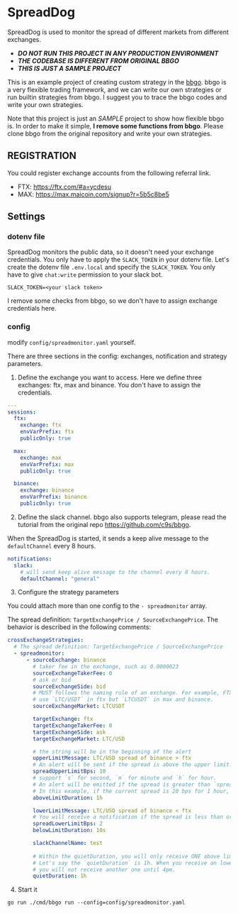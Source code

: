 # SpreadDog

SpreadDog is used to monitor the spread of different markets from different exchanges.

* ***DO NOT RUN THIS PROJECT IN ANY PRODUCTION ENVIRONMENT***
* ***THE CODEBASE IS DIFFERENT FROM ORIGINAL BBGO***
* ***THIS IS JUST A SAMPLE PROJECT***

This is an example project of creating custom strategy in the [bbgo](https://github.com/c9s/bbgo/). bbgo is a very flexible
trading framework, and we can write our own strategies or run builtin strategies from bbgo. I suggest you to trace the
bbgo codes and write your own strategies.

Note that this project is just an *SAMPLE* project to show how flexible bbgo is. In order to make it simple, **I remove
some functions from bbgo**. Please clone bbgo from the original repository and write your own strategies. 


## REGISTRATION

You could register exchange accounts from the following referral link.

* FTX: <https://ftx.com/#a=ycdesu> 
* MAX: <https://max.maicoin.com/signup?r=5b5c8be5>

## Settings

### dotenv file

SpreadDog monitors the public data, so it doesn't need your exchange credentials. You only have to apply the `SLACK_TOKEN`
in your dotenv file. Let's create the dotenv file `.env.local` and specify the `SLACK_TOKEN`. You only have to give 
`chat:write` permission to your slack bot.

```
SLACK_TOKEN=<your slack token>
```

I remove some checks from bbgo, so we don't have to assign exchange credentials here.

### config

modify `config/spreadmonitor.yaml` yourself. 

There are three sections in the config: exchanges, notification and strategy parameters.

1. Define the exchange you want to access. Here we define three exchanges: ftx, max and binance. You don't have to 
assign the credentials.

```yaml
---
sessions:
  ftx:
    exchange: ftx
    envVarPrefix: ftx
    publicOnly: true

  max:
    exchange: max
    envVarPrefix: max
    publicOnly: true

  binance:
    exchange: binance
    envVarPrefix: binance
    publicOnly: true

```

2. Define the slack channel. bbgo also supports telegram, please read the tutorial from the original repo <https://github.com/c9s/bbgo>.

When the SpreadDog is started, it sends a keep alive message to the `defaultChannel` every 8 hours.

```yaml
notifications:
  slack:
    # will send keep alive message to the channel every 8 hours.
    defaultChannel: "general"
```

3. Configure the strategy parameters

You could attach more than one config to the `- spreadmonitor` array. 

The spread definition: `TargetExchangePrice / SourceExchangePrice`. The behavior is described in the following comments:

```yaml
crossExchangeStrategies:
  # The spread definition: TargetExchangePrice / SourceExchangePrice
  - spreadmonitor:
      - sourceExchange: binance
        # taker fee in the exchange, such as 0.0000023
        sourceExchangeTakerFee: 0
        # ask or bid
        sourceExchangeSide: bid
        # MUST follows the naming rule of an exchange. For example, FTX uses `/` to separate base and quote unit, so we should
        # use `LTC/USDT` in ftx but `LTCUSDT` in max and binance.
        sourceExchangeMarket: LTCUSDT

        targetExchange: ftx
        targetExchangeTakerFee: 0
        targetExchangeSide: ask
        targetExchangeMarket: LTC/USD

        # the string will be in the beginning of the alert
        upperLimitMessage: LTC/USD spread of binance > ftx
        # An alert will be sent if the spread is above the upper limit.
        spreadUpperLimitBps: 10
        # support `s` for second, `m` for minute and `h` for hour.
        # An alert will be emitted if the spread is greater than `spreadUpperLimitBps` for `aboveLimitDuration`.
        # In this example, if the current spread is 20 bps for 1 hour, an alert will be emitted.
        aboveLimitDuration: 1h

        lowerLimitMessage: LTC/USD spread of binance < ftx
        # You will receive a notification if the spread is less than or equal to `spreadLowerLimitBps` for `belowLimitDuration`.
        spreadLowerLimitBps: 2
        belowLimitDuration: 10s

        slackChannelName: test
        
        # Within the quietDuration, you will only receive ONE above limit alert and ONE below limit alert.
        # Let's say the `quietDuration` is 1h. When you receive an lower limit alert at 3pm, 
        # you will not receive another one until 4pm.
        quietDuration: 1h
```

4. Start it

```
go run ./cmd/bbgo run --config=config/spreadmonitor.yaml
```